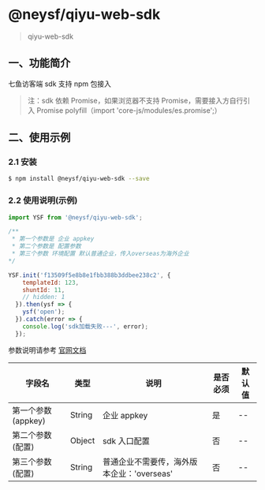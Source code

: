 # @neysf/qiyu-web-sdk

> qiyu-web-sdk

## 一、功能简介

七鱼访客端 sdk 支持 npm 包接入

> 注：sdk 依赖 Promise，如果浏览器不支持 Promise，需要接入方自行引入 Promise polyfill（import 'core-js/modules/es.promise';）


## 二、使用示例

### 2.1 安装

```sh
$ npm install @neysf/qiyu-web-sdk --save
```
### 2.2 使用说明(示例)

```js
import YSF from '@neysf/qiyu-web-sdk';

/**
 * 第一个参数是 企业 appkey
 * 第二个参数是 配置参数
 * 第三个参数 环境配置 默认普通企业，传入overseas为海外企业
*/

YSF.init('f13509f5e8b8e1fbb388b3ddbee238c2', {
    templateId: 123,
    shuntId: 11,
    // hidden: 1
  }).then(ysf => {
    ysf('open');
  }).catch(error => {
    console.log('sdk加载失败---', error);
  });
```

参数说明请参考 [官网文档](https://qiyukf.com/docs/guide/web/2-接入说明.html#npm接入配置)

| 字段名 | 类型 | 说明 | 是否必须 | 默认值 |
|---|---|---| ---| ---|
| 第一个参数(appkey) | String | 企业 appkey | 是 | -- |
| 第二个参数(配置) | Object | sdk 入口配置 | 否 | -- |
| 第三个参数(配置) | String | 普通企业不需要传，海外版本企业：'overseas' | 否 | -- |



